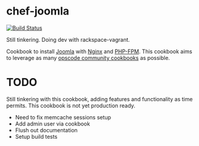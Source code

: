chef-joomla
===========

[![Build Status](https://travis-ci.org/brint/chef-joomla.png?branch=master)](https://travis-ci.org/brint/chef-joomla)

Still tinkering.  Doing dev with rackspace-vagrant.

Cookbook to install [Joomla](http://www.joomla.org/) with
[Nginx](http://nginx.org/) and
[PHP-FPM](http://php.net/manual/en/install.fpm.php).  This cookbook aims to
leverage as many [opscode community
cookbooks](http://community.opscode.com/cookbooks) as possible.

TODO
====
Still tinkering with this cookbook, adding features and functionality as time
permits.  This cookbook is not yet production ready.

* Need to fix memcache sessions setup
* Add admin user via cookbook
* Flush out documentation
* Setup build tests

